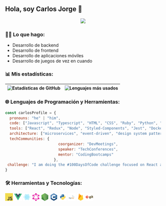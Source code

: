 ## Hola, soy Carlos Jorge 👋

<p align="center">
  <img src="https://readme-typing-svg.herokuapp.com/?lines=Full-Stack%20Developer;Experienced%20in%20Mobile%20and%20Web%20Apps;Always%20learning%20new%20things&font=Fira%20Code&center=true&width=440&height=45&color=4D96FF&vCenter=true&size=22">
</p>

### 👨‍💻 Lo que hago:
- Desarrollo de backend
- Desarrollo de frontend
- Desarrollo de aplicaciones móviles
- Desarrollo de juegos de vez en cuando

### 📊 Mis estadísticas:

| ![Estadísticas de GitHub](https://github-readme-stats.vercel.app/api?username=rcarlosjorge&show_icons=true&theme=tokyonight) | ![Lenguajes más usados](https://github-readme-stats.vercel.app/api/top-langs/?username=rcarlosjorge&layout=compact&hide_border=true&theme=tokyonight) |
| ------------- | ------------- |

### 🌐 Lenguajes de Programación y Herramientas:

```javascript
const carlosProfile = {
  pronouns: "he" | "him",
  code: ["Javascript", "Typescript", "HTML", "CSS", "Ruby", "Python", "Java", "C++"],
  tools: ["React", "Redux", "Node", "Styled-Components", "Jest", "Docker"],
  architecture: ["microservices", "event-driven", "design system pattern"],
  techCommunities: {
                        coorganizer: "DevMeetings",
                        speaker: "TechConferences",
                        mentor: "CodingBootcamps"
                      },
 challenge: "I am doing the #100DaysOfCode challenge focused on React and Typescript"
}
```

### 🛠️ Herramientas y Tecnologías:

<img src="https://raw.githubusercontent.com/github/explore/80688e429a7d4ef2fca1e82350fe8e3517d3494d/topics/javascript/javascript.png" height="25"> <img src="https://raw.githubusercontent.com/github/explore/80688e429a7d4ef2fca1e82350fe8e3517d3494d/topics/vue/vue.png" height="25"> <img src="https://raw.githubusercontent.com/github/explore/80688e429a7d4ef2fca1e82350fe8e3517d3494d/topics/react/react.png" height="25"> <img src="https://raw.githubusercontent.com/github/explore/80688e429a7d4ef2fca1e82350fe8e3517d3494d/topics/graphql/graphql.png" height="25"> <img src="https://raw.githubusercontent.com/github/explore/80688e429a7d4ef2fca1e82350fe8e3517d3494d/topics/nodejs/nodejs.png" height="25"> <img src="https://raw.githubusercontent.com/github/explore/80688e429a7d4ef2fca1e82350fe8e3517d3494d/topics/cpp/cpp.png" height="25"> <img src="https://raw.githubusercontent.com/github/explore/80688e429a7d4ef2fca1e82350fe8e3517d3494d/topics/python/python.png" height="25"> <img src="https://raw.githubusercontent.com/github/explore/80688e429a7d4ef2fca1e82350fe8e3517d3494d/topics/mysql/mysql.png" height="25"> <img src="https://raw.githubusercontent.com/github/explore/80688e429a7d4ef2fca1e82350fe8e3517d3494d/topics/firebase/firebase.png" height="25"> <img src="https://raw.githubusercontent.com/github/explore/80688e429a7d4ef2fca1e82350fe8e3517d3494d/topics/git/git.png" height="25">
